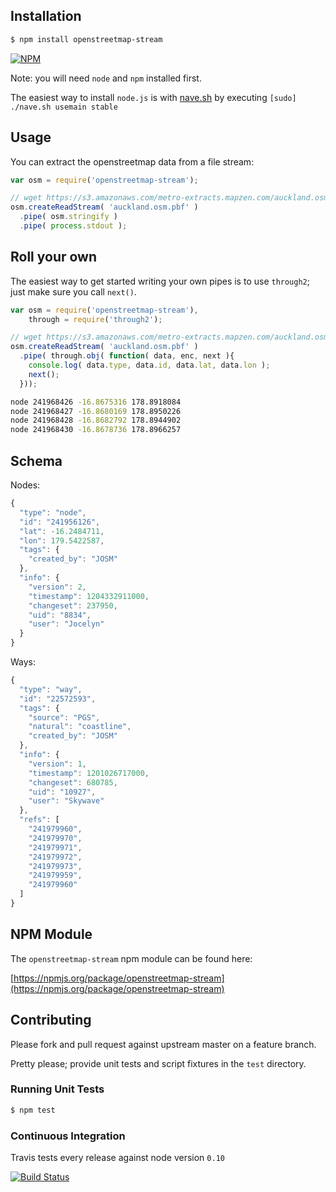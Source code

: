 ## Installation

```bash
$ npm install openstreetmap-stream
```

[![NPM](https://nodei.co/npm/openstreetmap-stream.png?downloads=true&stars=true)](https://nodei.co/npm/openstreetmap-stream)

Note: you will need `node` and `npm` installed first.

The easiest way to install `node.js` is with [nave.sh](https://github.com/isaacs/nave) by executing `[sudo] ./nave.sh usemain stable`

## Usage

You can extract the openstreetmap data from a file stream:

```javascript
var osm = require('openstreetmap-stream');

// wget https://s3.amazonaws.com/metro-extracts.mapzen.com/auckland.osm.pbf
osm.createReadStream( 'auckland.osm.pbf' )
  .pipe( osm.stringify )
  .pipe( process.stdout );
```

## Roll your own

The easiest way to get started writing your own pipes is to use `through2`; just make sure you call `next()`.

```javascript
var osm = require('openstreetmap-stream'),
    through = require('through2');

// wget https://s3.amazonaws.com/metro-extracts.mapzen.com/auckland.osm.pbf
osm.createReadStream( 'auckland.osm.pbf' )
  .pipe( through.obj( function( data, enc, next ){
    console.log( data.type, data.id, data.lat, data.lon );
    next();
  }));
```

```bash
node 241968426 -16.8675316 178.8918084
node 241968427 -16.8680169 178.8950226
node 241968428 -16.8682792 178.8944902
node 241968430 -16.8678736 178.8966257
```

## Schema

Nodes:

```javascript
{
  "type": "node",
  "id": "241956126",
  "lat": -16.2484711,
  "lon": 179.5422587,
  "tags": {
    "created_by": "JOSM"
  },
  "info": {
    "version": 2,
    "timestamp": 1204332911000,
    "changeset": 237950,
    "uid": "8834",
    "user": "Jocelyn"
  }
}
```

Ways:

```javascript
{
  "type": "way",
  "id": "22572593",
  "tags": {
    "source": "PGS",
    "natural": "coastline",
    "created_by": "JOSM"
  },
  "info": {
    "version": 1,
    "timestamp": 1201026717000,
    "changeset": 680785,
    "uid": "10927",
    "user": "Skywave"
  },
  "refs": [
    "241979960",
    "241979970",
    "241979971",
    "241979972",
    "241979973",
    "241979959",
    "241979960"
  ]
}
```

## NPM Module

The `openstreetmap-stream` npm module can be found here:

[https://npmjs.org/package/openstreetmap-stream](https://npmjs.org/package/openstreetmap-stream)

## Contributing

Please fork and pull request against upstream master on a feature branch.

Pretty please; provide unit tests and script fixtures in the `test` directory.

### Running Unit Tests

```bash
$ npm test
```

### Continuous Integration

Travis tests every release against node version `0.10`

[![Build Status](https://travis-ci.org/geopipes/openstreetmap-stream.png?branch=master)](https://travis-ci.org/geopipes/openstreetmap-stream)